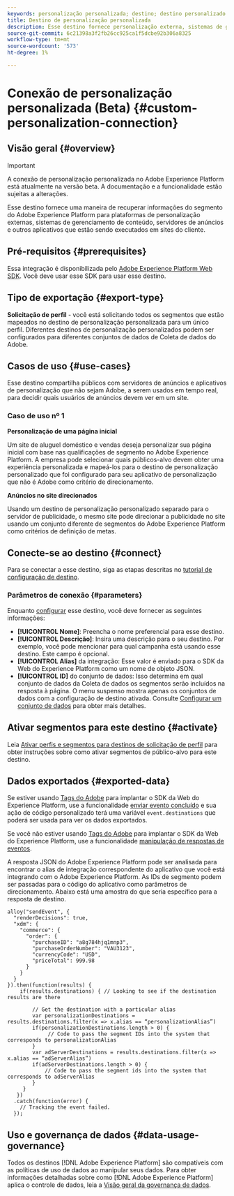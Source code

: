 ```yaml
---
keywords: personalização personalizada; destino; destino personalizado da experience platform;
title: Destino de personalização personalizada
description: Esse destino fornece personalização externa, sistemas de gerenciamento de conteúdo, servidores de anúncios e outros aplicativos que estão sendo executados em seu site para recuperar informações de segmento do Adobe Experience Platform. Esse destino fornece 1:1 em tempo real e personalização com base na associação de segmento de um perfil de usuário.
source-git-commit: 6c21398a3f2fb26cc925ca1f5dcbe92b306a8325
workflow-type: tm+mt
source-wordcount: '573'
ht-degree: 1%

---
```


# Conexão de personalização personalizada (Beta) {#custom-personalization-connection}

## Visão geral {#overview}

>[!IMPORTANT]
>
>A conexão de personalização personalizada no Adobe Experience Platform está atualmente na versão beta. A documentação e a funcionalidade estão sujeitas a alterações.

Esse destino fornece uma maneira de recuperar informações do segmento do Adobe Experience Platform para plataformas de personalização externas, sistemas de gerenciamento de conteúdo, servidores de anúncios e outros aplicativos que estão sendo executados em sites do cliente.

## Pré-requisitos {#prerequisites}

Essa integração é disponibilizada pelo [Adobe Experience Platform Web SDK](../../../edge/home.md). Você deve usar esse SDK para usar esse destino.

## Tipo de exportação {#export-type}

**Solicitação de perfil**  - você está solicitando todos os segmentos que estão mapeados no destino de personalização personalizada para um único perfil. Diferentes destinos de personalização personalizados podem ser configurados para diferentes conjuntos de dados de Coleta de dados do Adobe.

## Casos de uso {#use-cases}

Esse destino compartilha públicos com servidores de anúncios e aplicativos de personalização que não sejam Adobe, a serem usados em tempo real, para decidir quais usuários de anúncios devem ver em um site.

### Caso de uso nº 1

**Personalização de uma página inicial**

Um site de aluguel doméstico e vendas deseja personalizar sua página inicial com base nas qualificações de segmento no Adobe Experience Platform. A empresa pode selecionar quais públicos-alvo devem obter uma experiência personalizada e mapeá-los para o destino de personalização personalizado que foi configurado para seu aplicativo de personalização que não é Adobe como critério de direcionamento.

**Anúncios no site direcionados**

Usando um destino de personalização personalizado separado para o servidor de publicidade, o mesmo site pode direcionar a publicidade no site usando um conjunto diferente de segmentos do Adobe Experience Platform como critérios de definição de metas.

## Conecte-se ao destino {#connect}

Para se conectar a esse destino, siga as etapas descritas no [tutorial de configuração de destino](../../ui/connect-destination.md).

### Parâmetros de conexão {#parameters}

Enquanto [configurar](../../ui/connect-destination.md) esse destino, você deve fornecer as seguintes informações:

* **[!UICONTROL Nome]**: Preencha o nome preferencial para esse destino.
* **[!UICONTROL Descrição]**: Insira uma descrição para o seu destino. Por exemplo, você pode mencionar para qual campanha está usando esse destino. Este campo é opcional.
* **[!UICONTROL Alias]** da integração: Esse valor é enviado para o SDK da Web do Experience Platform como um nome de objeto JSON.
* **[!UICONTROL ID]** do conjunto de dados: Isso determina em qual conjunto de dados da Coleta de dados os segmentos serão incluídos na resposta à página. O menu suspenso mostra apenas os conjuntos de dados com a configuração de destino ativada. Consulte [Configurar um conjunto de dados](../../../edge/fundamentals/datastreams.md) para obter mais detalhes.

## Ativar segmentos para este destino {#activate}

Leia [Ativar perfis e segmentos para destinos de solicitação de perfil](../../ui/activate-profile-request-destinations.md) para obter instruções sobre como ativar segmentos de público-alvo para este destino.

## Dados exportados {#exported-data}

Se estiver usando [Tags do Adobe](../../../tags/home.md) para implantar o SDK da Web do Experience Platform, use a funcionalidade [enviar evento concluído](../../../edge/extension/event-types.md) e sua ação de código personalizado terá uma variável `event.destinations` que poderá ser usada para ver os dados exportados.

Se você não estiver usando [Tags do Adobe](../../../tags/home.md) para implantar o SDK da Web do Experience Platform, use a funcionalidade [manipulação de respostas de eventos](../../../edge/fundamentals/tracking-events.md#handling-responses-from-events).

A resposta JSON do Adobe Experience Platform pode ser analisada para encontrar o alias de integração correspondente do aplicativo que você está integrando com o Adobe Experience Platform. As IDs de segmento podem ser passadas para o código do aplicativo como parâmetros de direcionamento. Abaixo está uma amostra do que seria específico para a resposta de destino.

```
alloy("sendEvent", {
  "renderDecisions": true,
  "xdm": {
    "commerce": {
      "order": {
        "purchaseID": "a8g784hjq1mnp3",
        "purchaseOrderNumber": "VAU3123",
        "currencyCode": "USD",
        "priceTotal": 999.98
      }
    }
  }
}).then(function(results) {
    if(results.destinations) { // Looking to see if the destination results are there
 
        // Get the destination with a particular alias
        var personalizationDestinations = results.destinations.filter(x => x.alias == “personalizationAlias”)
        if(personalizationDestinations.length > 0) {
             // Code to pass the segment IDs into the system that corresponds to personalizationAlias
        }
        var adServerDestinations = results.destinations.filter(x => x.alias == “adServerAlias”)
        if(adServerDestinations.length > 0) {
            // Code to pass the segment ids into the system that corresponds to adServerAlias
        }
     }
   })
  .catch(function(error) {
    // Tracking the event failed.
  });
```


## Uso e governança de dados {#data-usage-governance}

Todos os destinos [!DNL Adobe Experience Platform] são compatíveis com as políticas de uso de dados ao manipular seus dados. Para obter informações detalhadas sobre como [!DNL Adobe Experience Platform] aplica o controle de dados, leia a [Visão geral da governança de dados](../../../data-governance/home.md).
